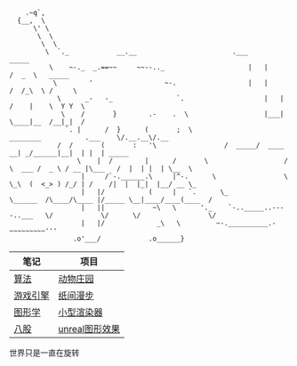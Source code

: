 ```
    .~q`,
  {__,  \
      \' \                                                          
       \  \                                                            
        \  \
         \  `._            __.__						.___         _____    
          \    ~-._  _.==~~     ~~--.._  					|   |       /  _  \   _____  
           \        '                  ~-.					|   |      /  /_\  \ /     \ 
            \      _-   -_                `.					|   |     /    |    \  Y Y  \
             \    /       }        .-    .  \					|___|     \____|__  /__|_|  /
              `. |      /  }      (       ;  \                         ________           .___    \/.__.__\/.__    
	        /  /       (       :   '\			      /  _____/  ____   __| _/______|__|  | |  | _____   
                 \    |  /        |      /       \                   /   \  ___ /  _ \ / __ |\___   /  |  | |  | \__  \  
                  |     /`-.______.\     |^-.      \                 \    \_\  (  <_> ) /_/ | /    /|  |  |_|  |__/ __ \_
                  |   |/           (     |   `.      \_                \______  /\____/\____ |/_____ \__|____/____(____  /
                  |   ||            ~\   \      '._    `-.._____..----..___   \/            \/      \/                 \/ 
                  |   |/             _\   \         ~-.__________.-~~~~~~~~~'''
                .o'___/            .o______}
```

|笔记     |项目    |
|----------|----------|
| [算法](https://github.com/derkder/leetcode) | [动物庄园](https://github.com/derkder/AnimalFarm) |
| [游戏引擎](https://github.com/derkder/octanes-unity) | [纸间漫步](https://github.com/derkder/GameJam23) |		
| [图形学](https://github.com/derkder/Graphics) | [小型渲染器](https://github.com/derkder/RendererAttemp) | 
| [八股](https://github.com/derkder/plus-ultra) | [unreal图形效果](https://github.com/derkder/Graphics/tree/main/UnrealDemo) |


世界只是一直在旋转

